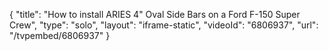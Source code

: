 {
    "title": "How to install ARIES 4\" Oval Side Bars on a Ford F-150 Super Crew",
    "type": "solo",
    "layout": "iframe-static",
    "videoId": "6806937",
    "url": "\/tvpembed\/6806937"
}